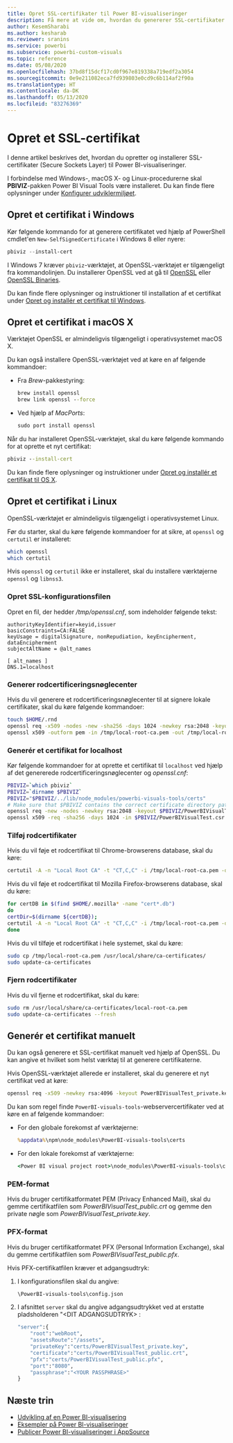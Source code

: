 ```yaml
---
title: Opret SSL-certifikater til Power BI-visualiseringer
description: Få mere at vide om, hvordan du genererer SSL-certifikater ved hjælp af Power BI Visual Tools i Windows, Mac eller Linux eller manuelt.
author: KesemSharabi
ms.author: kesharab
ms.reviewer: sranins
ms.service: powerbi
ms.subservice: powerbi-custom-visuals
ms.topic: reference
ms.date: 05/08/2020
ms.openlocfilehash: 37bd8f15dcf17cd0f967e819338a719edf2a3054
ms.sourcegitcommit: 0e9e211082eca7fd939803e0cd9c6b114af2f90a
ms.translationtype: HT
ms.contentlocale: da-DK
ms.lasthandoff: 05/13/2020
ms.locfileid: "83276369"
---
```

# <a name="create-an-ssl-certificate"></a>Opret et SSL-certifikat

I denne artikel beskrives det, hvordan du opretter og installerer SSL-certifikater (Secure Sockets Layer) til Power BI-visualiseringer.

I forbindelse med Windows-, macOS X- og Linux-procedurerne skal **PBIVIZ**-pakken Power BI Visual Tools være installeret. Du kan finde flere oplysninger under [Konfigurer udviklermiljøet](https://docs.microsoft.com/power-bi/developer/visuals/custom-visual-develop-tutorial#setting-up-the-developer-environment). 

## <a name="create-a-certificate-on-windows"></a>Opret et certifikat i Windows

Kør følgende kommando for at generere certifikatet ved hjælp af PowerShell cmdlet'en `New-SelfSignedCertificate` i Windows 8 eller nyere:

```powershell
pbiviz --install-cert
```

I Windows 7 kræver `pbiviz`-værktøjet, at OpenSSL-værktøjet er tilgængeligt fra kommandolinjen. Du installerer OpenSSL ved at gå til [OpenSSL](https://www.openssl.org) eller [OpenSSL Binaries](https://wiki.openssl.org/index.php/Binaries).

Du kan finde flere oplysninger og instruktioner til installation af et certifikat under [Opret og installér et certifikat til Windows](https://docs.microsoft.com/power-bi/developer/visuals/custom-visual-develop-tutorial#windows).

## <a name="create-a-certificate-on-macos-x"></a>Opret et certifikat i macOS X

Værktøjet OpenSSL er almindeligvis tilgængeligt i operativsystemet macOS X.

Du kan også installere OpenSSL-værktøjet ved at køre en af følgende kommandoer:

- Fra *Brew*-pakkestyring:
  
  ```cmd
  brew install openssl
  brew link openssl --force
  ```

- Ved hjælp af *MacPorts*:
  
  ```cmd
  sudo port install openssl
  ```

Når du har installeret OpenSSL-værktøjet, skal du køre følgende kommando for at oprette et nyt certifikat:

```cmd
pbiviz --install-cert
```

Du kan finde flere oplysninger og instruktioner under [Opret og installér et certifikat til OS X](https://docs.microsoft.com/power-bi/developer/visuals/custom-visual-develop-tutorial#osx).

## <a name="create-a-certificate-on-linux"></a>Opret et certifikat i Linux

OpenSSL-værktøjet er almindeligvis tilgængeligt i operativsystemet Linux.

Før du starter, skal du køre følgende kommandoer for at sikre, at `openssl` og `certutil` er installeret:

```sh
which openssl
which certutil
```

Hvis `openssl` og `certutil` ikke er installeret, skal du installere værktøjerne `openssl` og `libnss3`.

### <a name="create-the-ssl-configuration-file"></a>Opret SSL-konfigurationsfilen

Opret en fil, der hedder */tmp/openssl.cnf*, som indeholder følgende tekst:

```
authorityKeyIdentifier=keyid,issuer
basicConstraints=CA:FALSE
keyUsage = digitalSignature, nonRepudiation, keyEncipherment, dataEncipherment
subjectAltName = @alt_names

[ alt_names ]
DNS.1=localhost
```

### <a name="generate-root-certificate-authority"></a>Generer rodcertificeringsnøglecenter

Hvis du vil generere et rodcertificeringsnøglecenter til at signere lokale certifikater, skal du køre følgende kommandoer:

```sh
touch $HOME/.rnd
openssl req -x509 -nodes -new -sha256 -days 1024 -newkey rsa:2048 -keyout /tmp/local-root-ca.key -out /tmp/local-root-ca.pem -subj "/C=US/CN=Local Root CA/O=Local Root CA"
openssl x509 -outform pem -in /tmp/local-root-ca.pem -out /tmp/local-root-ca.crt
```

### <a name="generate-a-certificate-for-localhost"></a>Generér et certifikat for localhost 

Kør følgende kommandoer for at oprette et certifikat til `localhost` ved hjælp af det genererede rodcertificeringsnøglecenter og *openssl.cnf*:

```sh
PBIVIZ=`which pbiviz`
PBIVIZ=`dirname $PBIVIZ`
PBIVIZ="$PBIVIZ/../lib/node_modules/powerbi-visuals-tools/certs"
# Make sure that $PBIVIZ contains the correct certificate directory path. ls $PBIVIZ should list 'blank' file.
openssl req -new -nodes -newkey rsa:2048 -keyout $PBIVIZ/PowerBIVisualTest_private.key -out $PBIVIZ/PowerBIVisualTest.csr -subj "/C=US/O=PowerBI Visuals/CN=localhost"
openssl x509 -req -sha256 -days 1024 -in $PBIVIZ/PowerBIVisualTest.csr -CA /tmp/local-root-ca.pem -CAkey /tmp/local-root-ca.key -CAcreateserial -extfile /tmp/openssl.cnf -out $PBIVIZ/PowerBIVisualTest_public.crt
```

### <a name="add-root-certificates"></a>Tilføj rodcertifikater

Hvis du vil føje et rodcertifikat til Chrome-browserens database, skal du køre:

```sh
certutil -A -n "Local Root CA" -t "CT,C,C" -i /tmp/local-root-ca.pem -d sql:$HOME/.pki/nssdb
```

Hvis du vil føje et rodcertifikat til Mozilla Firefox-browserens database, skal du køre:

```sh
for certDB in $(find $HOME/.mozilla* -name "cert*.db")
do
certDir=$(dirname ${certDB});
certutil -A -n "Local Root CA" -t "CT,C,C" -i /tmp/local-root-ca.pem -d sql:${certDir}
done
```

Hvis du vil tilføje et rodcertifikat i hele systemet, skal du køre:

```sh
sudo cp /tmp/local-root-ca.pem /usr/local/share/ca-certificates/
sudo update-ca-certificates
```

### <a name="remove-root-certificates"></a>Fjern rodcertifikater

Hvis du vil fjerne et rodcertifikat, skal du køre:

```sh
sudo rm /usr/local/share/ca-certificates/local-root-ca.pem
sudo update-ca-certificates --fresh
```

## <a name="generate-a-certificate-manually"></a>Generér et certifikat manuelt

Du kan også generere et SSL-certifikat manuelt ved hjælp af OpenSSL. Du kan angive et hvilket som helst værktøj til at generere certifikaterne.

Hvis OpenSSL-værktøjet allerede er installeret, skal du generere et nyt certifikat ved at køre:

```cmd
openssl req -x509 -newkey rsa:4096 -keyout PowerBIVisualTest_private.key -out PowerBIVisualTest_public.crt -days 365
```

Du kan som regel finde `PowerBI-visuals-tools`-webservercertifikater ved at køre en af følgende kommandoer:

- For den globale forekomst af værktøjerne:
  
  ```cmd
  %appdata%\npm\node_modules\PowerBI-visuals-tools\certs
  ```

- For den lokale forekomst af værktøjerne:
  
  ```cmd
  <Power BI visual project root>\node_modules\PowerBI-visuals-tools\certs
  ```

### <a name="pem-format"></a>PEM-format

Hvis du bruger certifikatformatet PEM (Privacy Enhanced Mail), skal du gemme certifikatfilen som *PowerBIVisualTest_public.crt* og gemme den private nøgle som *PowerBIVisualTest_private.key*.

### <a name="pfx-format"></a>PFX-format

Hvis du bruger certifikatformatet PFX (Personal Information Exchange), skal du gemme certifikatfilen som *PowerBIVisualTest_public.pfx*.

Hvis PFX-certifikatfilen kræver et adgangsudtryk:

1. I konfigurationsfilen skal du angive:
   
   ```cmd
   \PowerBI-visuals-tools\config.json
   ```
   
1. I afsnittet `server` skal du angive adgangsudtrykket ved at erstatte pladsholderen "\<DIT ADGANGSUDTRYK> :

    ```cmd
    "server":{
        "root":"webRoot",
        "assetsRoute":"/assets",
        "privateKey":"certs/PowerBIVisualTest_private.key",
        "certificate":"certs/PowerBIVisualTest_public.crt",
        "pfx":"certs/PowerBIVisualTest_public.pfx",
        "port":"8080",
        "passphrase":"<YOUR PASSPHRASE>"
    }
    ```

## <a name="next-steps"></a>Næste trin
- [Udvikling af en Power BI-visualisering](custom-visual-develop-tutorial.md)
- [Eksempler på Power BI-visualiseringer](samples.md)
- [Publicer Power BI-visualiseringer i AppSource](office-store.md)
